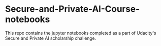 # Secure-and-Private-AI-Course-notebooks
This repo contains the jupyter notebooks completed as a part of Udacity's Secure and Private AI scholarship challenge.
